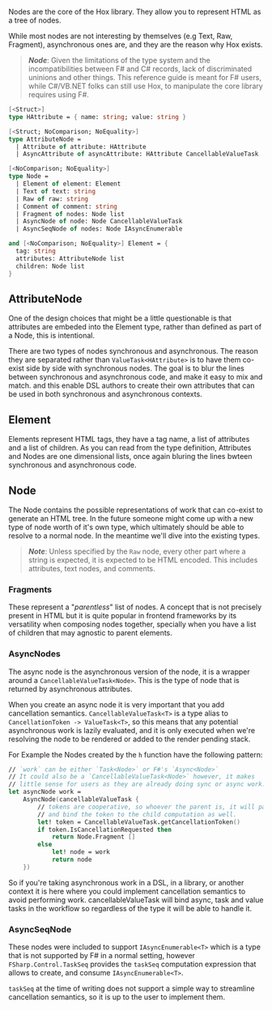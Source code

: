 Nodes are the core of the Hox library. They allow you to represent HTML as a tree of nodes.

While most nodes are not interesting by themselves (e.g Text, Raw, Fragment), asynchronous ones are, and they are the reason why Hox exists.

> **_Node_**: Given the limitations of the type system and the incompatibilities between F# and C# records, lack of discriminated uninions and other things. This reference guide is meant for F# users, while C#/VB.NET folks can still use Hox, to manipulate the core library requires using F#.

```fsharp
[<Struct>]
type HAttribute = { name: string; value: string }

[<Struct; NoComparison; NoEquality>]
type AttributeNode =
  | Attribute of attribute: HAttribute
  | AsyncAttribute of asyncAttribute: HAttribute CancellableValueTask

[<NoComparison; NoEquality>]
type Node =
  | Element of element: Element
  | Text of text: string
  | Raw of raw: string
  | Comment of comment: string
  | Fragment of nodes: Node list
  | AsyncNode of node: Node CancellableValueTask
  | AsyncSeqNode of nodes: Node IAsyncEnumerable

and [<NoComparison; NoEquality>] Element = {
  tag: string
  attributes: AttributeNode list
  children: Node list
}
```

## AttributeNode

One of the design choices that might be a little questionable is that attributes are embeded into the Element type, rather than defined as part of a Node, this is intentional.

There are two types of nodes synchronous and asynchronous. The reason they are separated rather than `ValueTask<HAttribute>` is to have them co-exist side by side with synchronous nodes. The goal is to blur the lines between synchronous and asynchronous code, and make it easy to mix and match. and this enable DSL authors to create their own attributes that can be used in both synchronous and asynchronous contexts.

## Element

Elements represent HTML tags, they have a tag name, a list of attributes and a list of children. As you can read from the type definition, Attributes and Nodes are one dimensional lists, once again bluring the lines bwteen synchronous and asynchronous code.

## Node

The Node contains the possible representations of work that can co-exist to generate an HTML tree. In the future someone might come up with a new type of node worth of it's own type, which ultimately should be able to resolve to a normal node. In the meantime we'll dive into the existing types.

> **_Note_**: Unless specified by the `Raw` node, every other part where a string is expected, it is expected to be HTML encoded. This includes attributes, text nodes, and comments.

### Fragments

These represent a "_parentless_" list of nodes. A concept that is not precisely present in HTML but it is quite popular in frontend frameworks by its versatility when composing nodes together, specially when you have a list of children that may agnostic to parent elements.

### AsyncNodes

The async node is the asynchronous version of the node, it is a wrapper around a `CancellableValueTask<Node>`. This is the type of node that is returned by asynchronous attributes.

When you create an async node it is very important that you add cancellation semantics. `CancellableValueTask<T>` is a type alias to `CancellationToken -> ValueTask<T>`, so this means that any potential asynchronous work is lazily evaluated, and it is only executed when we're resolving the node to be rendered or added to the render pending stack.

For Example the Nodes created by the `h` function have the following pattern:

```fsharp
// `work` can be either `Task<Node>` or F#'s `Async<Node>`
// It could also be a `CancellableValueTask<Node>` however, it makes
// little sense for users as they are already doing sync or async work.
let asyncNode work =
    AsyncNode(cancellableValueTask {
        // tokens are cooperative, so whoever the parent is, it will pass
        // and bind the token to the child computation as well.
        let! token = CancellableValueTask.getCancellationToken()
        if token.IsCancellationRequested then
            return Node.Fragment []
        else
            let! node = work
            return node
    })
```

So if you're taking asynchronous work in a DSL, in a library, or another context it is here where you could implement cancellation semantics to avoid performing work. cancellableValueTask will bind async, task and value tasks in the workflow so regardless of the type it will be able to handle it.

### AsyncSeqNode

These nodes were included to support `IAsyncEnumerable<T>` which is a type that is not supported by F# in a normal setting, however `FSharp.Control.TaskSeq` provides the `taskSeq` computation expression that allows to create, and consume `IAsyncEnumerable<T>`.

`taskSeq` at the time of writing does not support a simple way to streamline cancellation semantics, so it is up to the user to implement them.

